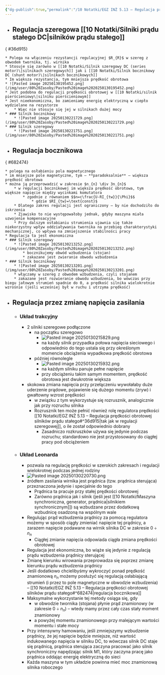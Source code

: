 ```yaml
---
{"dg-publish":true,"permalink":"/10 Notatki/EGZ INŻ 5.13 – Regulacja prędkości obrotowej silników prądu stałego/","tags":["wiedza/zettel"]}
---
```


* ## Regulacja szeregowa [[10 Notatki/Silniki prądu stałego DC\|silników prądu stałego]]
{ #36d915}

	* Polega na włączeniu rezystancji regulacyjnej $R_{R}$ w szereg z obwodem twornika, tj. wirnika
	* Stosuje się zarówno w [[10 Notatki/Silnik szeregowy DC (series motor)\|silnikach szeregowych]] jak i [[10 Notatki/Silnik bocznikowy DC (shunt motor)\|silnikach bocznikowych]]
	* Im większa rezystancja, tym mniejsza prędkość obrotowa
	* ![Pasted image 20250130195452.png](/img/user/80%20Zasoby/Pasted%20image%2020250130195452.png)
	* Jest podobna do regulacji prędkości obrotowej w [[10 Notatki/silnik pierścieniowy\|silniku pierścieniowym]]
	* Jest nieekonomiczna, bo zamieniamy energię elektryczną w ciepło wydzielane na rezystorze
		* Więc nie stosuje się jej w silnikach dużej mocy
	* ### Silnik bocznikowy
		* ![Pasted image 20250130221729.png](/img/user/80%20Zasoby/Pasted%20image%2020250130221729.png)
	* ### Silnik szeregowy
		* ![Pasted image 20250130221751.png](/img/user/80%20Zasoby/Pasted%20image%2020250130221751.png)
* ## Regulacja bocznikowa
{ #682474}

	* polega na osłabieniu pola magnetycznego
	* im mniejsze pole magnetyczne, tym – **paradoksalnie** – większa prędkość obrotowa
	* można ją przeprowadzić w zakresie $n_{n} \div 3n_{n}$ 
		* w regulacji bocznikowej im większa prędkość obrotowa, tym większe napięcie między wycinkami komutatora
			* zgodnie z równaniem $$n=c\frac{U-RI_{tw}}{\Phi}$$
				* gdzie $RI_{tw}=\text{const}$
		* Dlatego zakres regulacji jest ograniczony – by nie dochodziło do iskrzenia
		* Zjawisko to nie występowałoby jednak, gdyby maszyna miała uzwojenie kompensacyjne
		* Przy dalszym osłabianiu strumienia ujawnia się także niekorzystny wpływ oddziaływania twornika na przebieg charakterystyki mechanicznej, co wpływa na zmniejszenie stabilności pracy
	* Regulacja ta jest ekonomiczna
	* ### Silnik szeregowy
		* ![Pasted image 20250130213252.png](/img/user/80%20Zasoby/Pasted%20image%2020250130213252.png)
			* bocznikujemy obwód wzbudzenia (stojan)
			* zakazane jest zwieranie obwodu wzbudzenia
	* ### Silnik bocznikowy
		* ![Pasted image 20250130213201.png](/img/user/80%20Zasoby/Pasted%20image%2020250130213201.png)
		* włączamy w szereg z obwodem wzbudzenia, czyli stojanem
		* zakazane jest rozwieranie obwodu wzbudzenia, bo wówczas przy biegu jałowym strumień spadnie do 0, a prędkość silnika wielokrotnie wzrośnie (jeśli wcześniej był w ruchu i utrzyma prędkość)
* ## Regulacja przez zmianę napięcia zasilania
	* ### Układ trakcyjny
		* 2 silniki szeregowe podłączone
			* na początku szeregowo
				* ![Pasted image 20250130215829.png](/img/user/80%20Zasoby/Pasted%20image%2020250130215829.png)
				* na każdy silnik przypadka połowa napięcia sieciowego i odpowiednio do tego ustala się przy określonym momencie obciążenia wypadkowa prędkość obrotowa
			* później równolegle
				* ![Pasted image 20250130215932.png](/img/user/80%20Zasoby/Pasted%20image%2020250130215932.png)
				* na każdym silniku panuje pełne napięcie
				* przy obciążeniu takim samym momentem, prędkość obrotowa jest dwukrotnie większa
		* skokowa zmiana napięcia przy przełączeniu wywołałaby duże uderzenie prądowe, pojawienie się dużego momentu (zryw) i gwałtowny wzrost prędkości
			* w związku z tym wykorzystuje się rozrusznik, analogicznie jak przy rozruchu silnika
			* Rozrusznik ten może pełnić również rolę regulatora prędkości [[10 Notatki/EGZ INŻ 5.13 – Regulacja prędkości obrotowej silników prądu stałego#^36d915\|tak jak w regulacji szeregowej]], o ile został odpowiednio dobrany
				* Zasadniczo rozkruszków używa się jedynie podczas rozruchu; standardowo nie jest przystosowany do ciągłej pracy pod obciążeniem
	* ### Układ Leonarda
		* pozwala na regulację prędkości w szerokich zakresach i regulacji wielokrotnej podczas jednej rodziny
		* ![Pasted image 20250130220730.png](/img/user/80%20Zasoby/Pasted%20image%2020250130220730.png)
		* źródłem zasilania wirnika jest prądnica (tzw. prądnica sterująca) przeznaczona jedynie i specjalnie do tego
			* Prądnica ta pracuje przy stałej prędkości obrotowej
			* Zarówno prądnica jak i silnik (jeśli jest [[10 Notatki/Maszyna synchroniczna, generator, prądnica\|silnikiem synchronicznym]]) są wzbudzane przez dodatkową wzbudnicę osadzoną na wspólnym wale
		* Regulując prąd wzbudzenia prądnicy za pomocą regulatora możemy w sposób ciągły zmieniać napięcie tej prądnicy, a zarazem napięcie podawane na wirnik silnika DC w zakresie $0\div n_{n}$
			* Ciągłej zmianie napięcia odpowiada ciągła zmiana prędkości obrotowej
		* Regulacja jest ekonomiczna, bo wiąże się jedynie z regulacją prądu wzbudzenia prądnicy sterującej
		* Zmianę kierunku wirowania przeprowadza się poprzez zmianę kierunku prądu wzbudzenia prądnicy
		* Jeśli dodatkowo chcielibyśmy wykroczyć ponad prędkość znamionową $n_{n}$ możemy posłużyć się regulacją osłabiającą strumień (i przez to pole magnetyczne w obwodzie wzbudzenia) – [[10 Notatki/EGZ INŻ 5.13 – Regulacja prędkości obrotowej silników prądu stałego#^682474\|regulacja bocznikowa]]
		* Maksymalne wykorzystanie tej metody osiąga się, gdy
			* w obwodzie twornika (stojana) płynie prąd znamionowy (w zakresie $0\div n_{n}$) – wtedy mamy przez cały czas stały moment znamionowy
			* a powyżej momentu znamionowego przy malejącym wartości momentu i stałe mocy
		* Przy intensywny hamowaniu, jeśli zmniejszymy wzbudzenie prądnicy, że jej napięcie będzie mniejsze, niż wartość indukowanego napięcia w silniku DC, to wówczas silnik DC staje się prądnicą, prądnica sterująca zaczyna pracować jako silnik synchroniczny napędzając silnik M1, który zaczyna pracę jako prądnica oddając energię elektryczną do sieci
		* Każda maszyna w tym układzie powinna mieć moc znamionową silnika roboczego